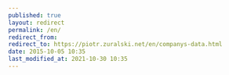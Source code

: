 ```yaml
---
published: true
layout: redirect
permalink: /en/
redirect_from:
redirect_to: https://piotr.zuralski.net/en/companys-data.html
date: 2015-10-05 10:35
last_modified_at: 2021-10-30 10:35
---
```

